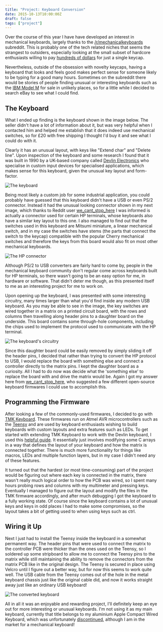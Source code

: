 ```yaml
---
title: "Project: Keyboard Conversion"
date: 2015-10-13T10:00:00Z
draft: false
tags: ["project"]
---
```


Over the course of this year I have have developed an interest in mechanical keyboards, largely thanks to the [/r/mechanicalkeyboards](http://reddit.com/r/mechanicalkeyboards) subreddit. This is probably
one of the tech related niches that seems the strangest to outsiders, especially looking at the small subset of hardcore enthusiasts willing to pay
[hundreds of dollars](https://www.reddit.com/r/MechanicalKeyboards/comments/38yrxi/clickclack_cherry_mx_skull_sells_for_910_setting/) for just a single keycap.

Nevertheless, outside of the obsession with novelty keycaps, having a keyboard that looks and feels good makes perfect sense for someone likely to be typing for a good many hours. Sometimes on the subreddit
there would be stories of people finding unusual or interesting keyboards such as the [IBM Model M](https://en.wikipedia.org/wiki/Model_M_keyboard) for sale in unlikely places, so for a little while I decided
to search eBay to see what I could find.

The Keyboard
------------

What I ended up finding is the keyboard shown in the image below. The seller didn't have a lot of information about it, but was very helpful when I contacted him and helped me establish that it does indeed
use mechanical switches, so for £20 with free shipping I thought I'd buy it and see what I could do with it. 

Clearly it has an unusual layout, with keys like "Extend char" and "Delete line". Upon inspection
of the keyboard and some research I found that it was built in 1990 by a UK-based company called [Devlin Electronics](http://www.devlin.co.uk) who specialise in custom input devices for specialised applications,
which makes sense for this keyboard, given the unusual key layout and form-factor.

![The keyboard](https://farm6.staticflickr.com/5807/22035859776_8093801ea5_c.jpg "The keyboard appears to be built for being panel-mounted")

Being most likely a custom job for some industrial application, you could probably have guessed that this keyboard didn't have a USB or even PS/2 connector. Instead it had the unusual looking connector
shown in my next image, which thanks to Reddit user [we_cant_stop_here](https://www.reddit.com/user/we_cant_stop_here) I was informed is actually a connector used for certain HP terminals, whose keyboards
also have a similar key layout to this one. I also managed to find out that the switches used in this keyboard are Mitsumi miniature, a linear mechanical switch, and in my case the switches have stems (the parts
that connect the switch to the keycap) compatible with the popular Cherry mechanical switches and therefore the keys from this board would also fit on most other mechanical keyboards.

![The HP connector](https://farm6.staticflickr.com/5718/22036081596_7384f0f31f_c.jpg "The HP connector")

Although PS/2 to USB converters are fairly hard to come by, people in the mechanical keyboard community don't regular come across keyboards built for HP terminals, so there wasn't going to be an easy option for me,
in hardware or software. That didn't deter me though, as this presented itself to me as an interesting project for me to work on. 

Upon opening up the keyboard, I was presented with some interesting circuitry, many times larger than what you'd find inside any modern USB keyboard. As you may be able to see in the image,
the key switches are wired together in a matrix on a printed circuit board, with the rows and columns then travelling along header pins to a daughter board on the underside. This board contains
some through-hole components, including the chips used to implement the protocol used to communicate with the HP terminal. 

![The keyboard's circuitry](https://farm6.staticflickr.com/5823/22072005141_a7d2190ea3_c.jpg "Through-hole components! You won't find those in a modern keyboard.")

Since this daughter board could be easily removed by simply sliding it off the header pins, I decided that rather than trying to convert the HP protocol to USB, I would replace the board with something else
and connect a controller directly to the matrix pins. I kept the daughter board as a curiosity. All I had to do now was decide what the 'something else' to replace the board with and drive the matrix would be. Again I got my
answer here from [we_cant_stop_here](https://www.reddit.com/user/we_cant_stop_here), who suggested a few different open-source keyboard firmwares I could use to accomplish this. 

Programming the Firmware
------------------------

After looking a few of the commonly-used firmwares, I decided to go with [TMK Keyboard](https://github.com/tmk/tmk_keyboard). These firmwares run on Atmel AVR microcontrollers such as the 
[Teensy](https://www.pjrc.com/teensy/) and are used by keyboard enthusiasts wishing to build keyboards with custom layouts and extra features such as LEDs. To get started with extending TMK Keyboard to work with the 
Devlin keyboard, I used this [helpful guide](http://deskthority.net/workshop-f7/how-to-build-your-very-own-keyboard-firmware-t7177.html). It essentially just involves modifying some C arrays in a way that defines 
the layout of your keyboard and how the matrix is connected together. There is much more functionality for things like macros, LEDs and multiple function layers, but in my case I didn't need any of these features.

It turned out that the hardest (or most time-consuming) part of the project would be figuring out where each key is connected in the matrix, there wasn't really much logical order
to how the PCB was wired, so I spent many hours probing rows and columns with my multimeter and pressing keys. Eventually I managed to figure out the layout and modify the files in the TMK firmware
accordingly, and after much debugging I got the keyboard to a fully working state. Of course since the keyboard contains a lot of unusual keys and keys in odd places I had to make some compromises, so
the layout takes a bit of getting used to when using keys such as ctrl.

Wiring it Up
------------

Next I just had to install the Teensy inside the keyboard in a somewhat permanent way. The header pins that were used to connect the matrix to the controller PCB were thicker than the ones used on the Teensy,
so I soldered up some stripboard to allow me to connect the Teensy pins to the matrix while still maintaining the ability to remove the connectors from the matrix PCB like in the original design. The Teensy is secured
in place using Velcro until I figure out a better way, but for now this seems to work quite well. The USB cable from the Teensy comes out of the hole in the metal keyboard chassis just like the original cable did,
and now it works straight away just like an ordinary USB keyboard!

![The converted keyboard](https://farm6.staticflickr.com/5768/22145521305_08f1f2d06a_b.jpg "The Teensy wired up to the key switch matrix via my homemade stripboard connector")

All in all it was an enjoyable and rewarding project, I'll definitely keep an eye out for more interesting or unusual keyboards. I'm not using it as my main keyboard, currently that title belongs to my aluminium Apple Compact
Wired Keyboard, which was unfortunately [discontinued](http://www.cultofmac.com/72028/apples-compact-wired-keyboard-has-been-discontinued/), although I am in the market for a mechanical keyboard!
